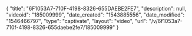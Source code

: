 {
    "title": "6F1053A7-710F-4198-8326-655DAEBE2FE7",
    "description": null,
    "videoid": "185009999",
    "date_created": "1543885556",
    "date_modified": "1546466797",
    "type": "captivate",
    "layout": "video",
    "url": "\/v\/6f1053a7-710f-4198-8326-655daebe2fe7\/185009999"
}